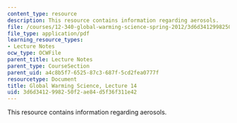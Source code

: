 ```yaml
---
content_type: resource
description: This resource contains information regarding aerosols.
file: /courses/12-340-global-warming-science-spring-2012/3d6d3412998250f2ae84d5f36f311e42_MIT12_340S12_lec14.pdf
file_type: application/pdf
learning_resource_types:
- Lecture Notes
ocw_type: OCWFile
parent_title: Lecture Notes
parent_type: CourseSection
parent_uid: a4c8b5f7-6525-87c3-687f-5cd2fea0777f
resourcetype: Document
title: Global Warming Science, Lecture 14
uid: 3d6d3412-9982-50f2-ae84-d5f36f311e42
---
```

This resource contains information regarding aerosols.

